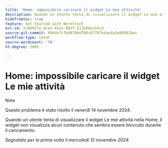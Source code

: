 ```yaml
---
title: 'Home: impossibile caricare il widget Le mie attività'
description: Quando un utente tenta di visualizzare il widget Le mie attività nella Home, il widget non visualizza alcun contenuto che sembra essere bloccato durante il caricamento.
hidefromtoc: true
feature: Get Started with Workfront
exl-id: 2c06927e-dce5-41a1-983f-212b88acb5c8
source-git-commit: 894de7cfbd8798d700cd7707edae4a3e86902bec
workflow-type: tm+mt
source-wordcount: '70'
ht-degree: 100%

---
```


# Home: impossibile caricare il widget Le mie attività

>[!NOTE]
>
>Questo problema è stato risolto il venerdì 14 novembre 2024.

Quando un utente tenta di visualizzare il widget Le mie attività nella Home, il widget non visualizza alcun contenuto che sembra essere bloccato durante il caricamento.

_Segnalato per la prima volta il mercoledì 12 novembre 2024._
